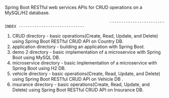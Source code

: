 Spring Boot RESTful web services APIs for CRUD operations on a MySQL/H2 database. 

                                                  ------------------------ INDEX ----------------------------- 

1) CRUD directory             - basic operations(Create, Read, Update, and Delete) using Spring Boot RESTful CRUD API on Country DB. <br>
2) application directory      - building an application with Spring Boot. <br>
3) demo 2 directory           - basic implementation of a microservice with Spring Boot using MySQL DB. <br>
4) microservice directory     - basic implementation of a microservice with Spring Boot using H2 DB. <br>
5) vehicle directory          - basic operations(Create, Read, Update, and Delete) using Spring Boot RESTful CRUD API on Vehicle DB . <br>
6) insurance directory        - basic operations(Create, Read, Update, and Delete) using Spring Boot RESTful CRUD API on Insurance DB. <br>
